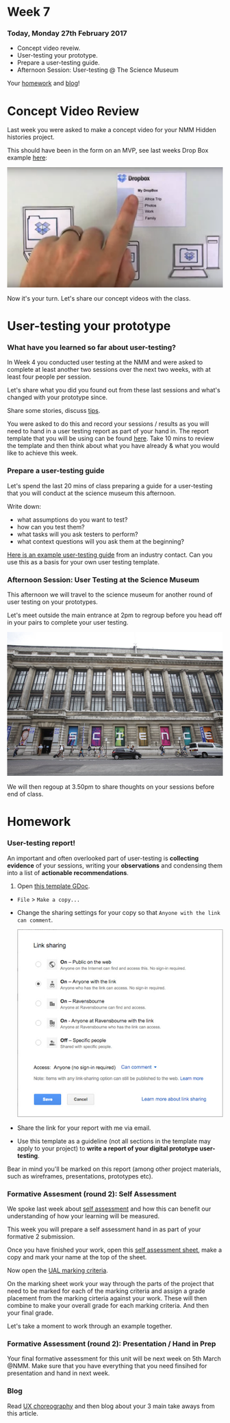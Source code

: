 # Week 7

### Today, Monday 27th February 2017

* Concept video reveiw. 
* User-testing your prototype. 
* Prepare a user-testing guide.
* Afternoon Session: User-testing @ The Science Museum

Your [homework](#homework) and [blog](#blog)!

# Concept Video Review

Last week you were asked to make a concept video for your NMM Hidden histories project. 

This should have been in the form on an MVP, see last weeks Drop Box example [here](https://www.youtube.com/watch?v=w4eTR7tci6A): 

[![](assets/dropbox.png)](https://www.youtube.com/watch?v=w4eTR7tci6A)

Now it's your turn. Let's share our concept videos with the class. 

# User-testing your prototype

### What have you learned so far about user-testing? 

In Week 4 you conducted user testing at the NMM and were asked to complete at least another two sessions over the next two weeks, with at least four people per session. 

Let's share what you did you found out from these last sessions and what's changed with your prototype since. 

Share some stories, discuss [tips](https://docs.google.com/document/d/1O0f50mVLfud9Y3fYCpPdtmcZ3scuJvaBq6nHGVjJrgs/edit#heading=h.mkklaycrp9q9).

You were asked to do this and record your sessions / results as you will need to hand in a user testing report as part of your hand in. The report template that you will be using can be found [here](https://docs.google.com/document/d/1XIrJQe4acdR1fNuu53qgHxd80F5V_cvm2Uh62OQ3i1M/edit?usp=sharing). Take 10 mins to review the template and then think about what you have already & what you would like to achieve this week. 

### Prepare a user-testing guide

Let's spend the last 20 mins of class preparing a guide for a user-testing that you will conduct at the science museum this afternoon.

Write down:

* what assumptions do you want to test?
* how can you test them?
* what tasks will you ask testers to perform?
* what context questions will you ask them at the beginning?

[Here is an example user-testing guide](https://docs.google.com/document/d/1BFktaf9BfkCLFq1ONkfNRJ4tIUZNB6BvOTxzZkVeAso/edit?usp=sharing) from an industry contact. Can you use this as a basis for your own user testing template. 

### Afternoon Session: User Testing at the Science Museum

This afternoon we will travel to the science museum for another round of user testing on your prototypes. 

Let's meet outside the main entrance at 2pm to regroup before you head off in your pairs to complete your user testing. 

[![](assets/SM.jpg)]()

We will then regoup at 3.50pm to share thoughts on your sessions before end of class. 

# Homework

### User-testing report!

An important and often overlooked part of user-testing is **collecting evidence** of your sessions, writing your **observations** and condensing them into a list of **actionable recommendations**.

<!-- Aggregating responses should take the form of simple tallies related to either task performance (success/failure) or sentiment (like/indifferent/dislike). -->

1. Open [this template GDoc](https://docs.google.com/document/d/1XIrJQe4acdR1fNuu53qgHxd80F5V_cvm2Uh62OQ3i1M/edit?usp=sharing). 
* `File` > `Make a copy...`
* Change the sharing settings for your copy so that `Anyone with the link can comment`.

	![](assets/gdoc-sharing.jpg)
* Share the link for your report with me via email. 
* Use this template as a guideline (not all sections in the template may apply to your project) to **write a report of your digital prototype user-testing**.

Bear in mind you'll be marked on this report (among other project materials, such as wireframes, presentations, prototypes etc). 

### Formative Assesment (round 2): Self Assessment 

We spoke last week about [self assessment](https://github.com/RavensbourneWebMedia/UX-design/tree/2018/sessions/06#intro-self-assessment-for-formative-on-5th-march-2018) and how this can benefit our understanding of how your learning will be measured. 

This week you will prepare a self assessment hand in as part of your formative 2 submission. 

Once you have finished your work, open this [self assessment sheet](https://docs.google.com/document/d/16Y_OBU9ZkwZ3rHbpN8OG3kOPcT8h4qmywpbDRA19WcU/edit?usp=sharing), make a copy and mark your name at the top of the sheet. 

Now open the [UAL marking criteria](https://drive.google.com/file/d/1ue54a2OzIkeuDY0wKjW--96jjuNYNXcp/view?usp=sharing). 

On the marking sheet work your way through the parts of the project that need to be marked for each of the marking criteria and assign a grade placement from the marking cirteria against your work. These will then combine to make your overall grade for each marking criteria. And then your final grade. 

Let's take a moment to work through an example together. 

### Formative Assessment (round 2): Presentation / Hand in Prep

Your final formative assessment for this unit will be next week on 5th March @NMM. Make sure that you have everything that you need finsihed for presentation and hand in next week. 

### Blog

Read [UX choreography](https://medium.freecodecamp.com/the-principles-of-ux-choreography-69c91c2cbc2a) and then blog about your 3 main take aways from this article. 